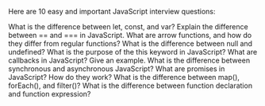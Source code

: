 Here are 10 easy and important JavaScript interview questions:

What is the difference between let, const, and var?
Explain the difference between == and === in JavaScript.
What are arrow functions, and how do they differ from regular functions?
What is the difference between null and undefined?
What is the purpose of the this keyword in JavaScript?
What are callbacks in JavaScript? Give an example.
What is the difference between synchronous and asynchronous JavaScript?
What are promises in JavaScript? How do they work?
What is the difference between map(), forEach(), and filter()?
What is the difference between function declaration and function expression?